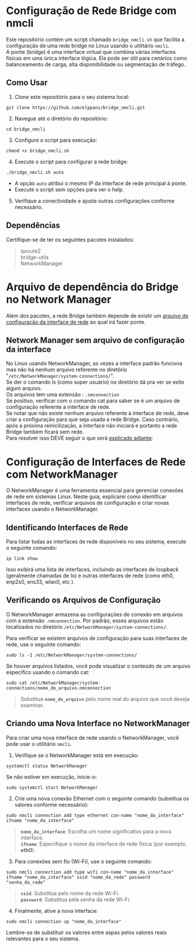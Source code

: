 # Configuração de Rede Bridge com nmcli

Este repositório contém um script chamado `bridge_nmcli.sh` que facilita a configuração de uma rede bridge no Linux usando o utilitário `nmcli`.  
A ponte (bridge) é uma interface virtual que combina várias interfaces físicas em uma única interface lógica. Ela pode ser útil para cenários como balanceamento de carga, alta disponibilidade ou segmentação de tráfego.  

## Como Usar

1) Clone este repositório para o seu sistema local:

```
git clone https://github.com/elppans/bridge_nmcli.git
```

2) Navegue até o diretório do repositório:  

```
cd bridge_nmcli
```

3) Configure o script para execução:

```
chmod +x bridge_nmcli.sh
```

4) Execute o script para configurar a rede bridge:

```
./bridge_nmcli.sh auto
```

- A opção `auto` atribui o mesmo IP da interface de rede principal à ponte.
- Execute o script sem opções para ver o help.  

5) Verifique a conectividade e ajuste outras configurações conforme necessário.  

## Dependências  

Certifique-se de ter os seguintes pacotes instalados:

>iproute2  
bridge-utils  
NetworkManager

# Arquivo de dependência do Bridge no Network Manager

Além dos pacotes, a rede Bridge também depende de existir um [arquivo de configuração da interface de rede](README.md#network-manager-sem-arquivo-de-configura%C3%A7%C3%A3o-da-interface) ao qual irá fazer ponte.  

## Network Manager sem arquivo de configuração da interface

No Linux usando NetworkManager, as vezes a interface padrão funciona mas não há nenhum arquivo referente no diretório "`/etc/NetworkManager/system-connections/`".  
Se der o comando ls (como super usuário) no diretório dá pra ver se exite algum arquivo.  
Os arquivos tem uma extensão : `.nmconnection`  
Se positivo, verificar com o comando cat para saber se é um arquivo de configuração referente a interface de rede.  
Se notar que não existe nenhum arquivo referente à interface de rede, deve criar a configuração para que seja usada a rede Bridge. Caso contrário, após a próxima reinicilização, a interface não iniciará e portanto a rede Bridge também ficará sem rede.  
Para resolver isso DEVE seguir o que será [explicado adiante](README.md#configura%C3%A7%C3%A3o-de-interfaces-de-rede-com-networkmanager):  

# Configuração de Interfaces de Rede com NetworkManager  

O NetworkManager é uma ferramenta essencial para gerenciar conexões de rede em sistemas Linux. Neste guia, explicarei como identificar interfaces de rede, verificar arquivos de configuração e criar novas interfaces usando o NetworkManager.

## Identificando Interfaces de Rede  

Para listar todas as interfaces de rede disponíveis no seu sistema, execute o seguinte comando:  

```
ip link show
```

Isso exibirá uma lista de interfaces, incluindo as interfaces de loopback (geralmente chamadas de lo) e outras interfaces de rede (como eth0, enp2s0, ens33, wlan0, etc.).  

## Verificando os Arquivos de Configuração  

O NetworkManager armazena as configurações de conexão em arquivos com a extensão `.nmconnection`. Por padrão, esses arquivos estão localizados no diretório `/etc/NetworkManager/system-connections/`.

Para verificar se existem arquivos de configuração para suas interfaces de rede, use o seguinte comando:

```
sudo ls -1 /etc/NetworkManager/system-connections/
```

Se houver arquivos listados, você pode visualizar o conteúdo de um arquivo específico usando o comando cat:

```
sudo cat /etc/NetworkManager/system-connections/nome_do_arquivo.nmconnection
```

>Substitua **`nome_do_arquivo`** pelo nome real do arquivo que você deseja examinar.  

## Criando uma Nova Interface no NetworkManager  

Para criar uma nova interface de rede usando o NetworkManager, você pode usar o utilitário `nmcli`.  

1) Verifique se o NetworkManager está em execução:

```
systemctl status NetworkManager
```

Se não estiver em execução, inicie-o:

```
sudo systemctl start NetworkManager
```

2) Crie uma nova conexão Ethernet com o seguinte comando (substitua os valores conforme necessário):

```
sudo nmcli connection add type ethernet con-name "nome_da_interface" ifname "nome_da_interface"
```

>**`nome_da_interface`**: Escolha um nome significativo para a nova interface.  
**`ifname`**: Especifique o nome da interface de rede física (por exemplo, **eth0**).  

3) Para conexões sem fio (Wi-Fi), use o seguinte comando:

```
sudo nmcli connection add type wifi con-name "nome_da_interface" ifname "nome_da_interface" ssid "nome_da_rede" password "senha_da_rede"
```

>**`ssid`**: Substitua pelo nome da rede Wi-Fi.  
**`password`**: Substitua pela senha da rede Wi-Fi.  

4) Finalmente, ative a nova interface:

```
sudo nmcli connection up "nome_da_interface"
```
Lembre-se de substituir os valores entre aspas pelos valores reais relevantes para o seu sistema.  
